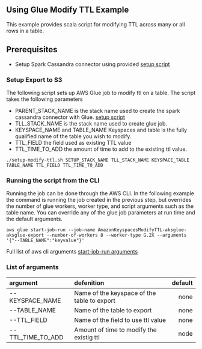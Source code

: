 ## Using Glue Modify TTL Example
This example provides scala script for modifying TTL across many or all rows in a table.

## Prerequisites
* Setup Spark Cassandra connector using provided [setup script](../)

### Setup Export to S3
The following script sets up AWS Glue job to modify ttl on a table. The script takes the following parameters 
* PARENT_STACK_NAME is the stack name used to create the spark cassandra connector with Glue. [setup script](../)
* TLL_STACK_NAME is the stack name used to create glue job. 
* KEYSPACE_NAME and TABLE_NAME Keyspaces and table is the fully qualified name of the table you wish to modify.
* TTL_FIELD the field used as existing TTL value
* TTL_TIME_TO_ADD the amount of time to add to the existing ttl value. 

```shell
./setup-modify-ttl.sh SETUP_STACK_NAME TLL_STACK_NAME KEYSPACE_TABLE TABLE_NAME TTL_FIELD TTL_TIME_TO_ADD 

```

### Running the script from the CLI

Running the job can be done through the AWS CLI. In the following example the command is running the job created in the previous step, but overrides the number of glue workers, worker type, and script arguments such as the table name. You can override any of the glue job parameters at run time and the default arguments. 

```shell
aws glue start-job-run --job-name AmazonKeyspacesModifyTTL-aksglue-aksglue-export --number-of-workers 8 --worker-type G.2X --arguments '{"--TABLE_NAME":"keyvalue"}'
```

Full list of aws cli arguments [start-job-run arguments](https://docs.aws.amazon.com/cli/latest/reference/glue/start-job-run.html)

### List of arguments

| argument          | defenition                                      | default |
| :---------------- | :---------------------------------------------- | ----: |
| --KEYSPACE_NAME   |   Name of the keyspace of the table to export   | none  |
| --TABLE_NAME      |   Name of the table to export                   | none  |
| --TTL_FIELD       |   Name of the field to use ttl value            | none  |
| --TTL_TIME_TO_ADD |   Amount of time to modify the existig ttl      | node  |


